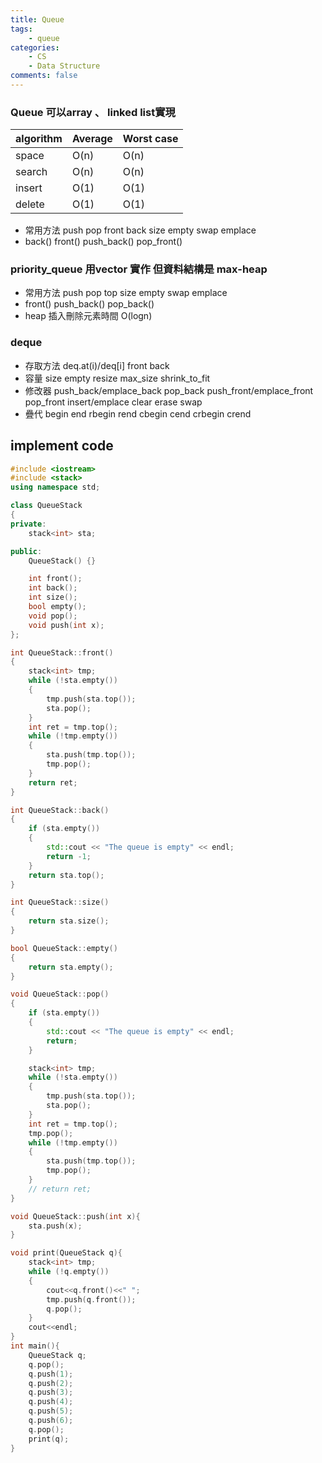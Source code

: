 ```yaml
---
title: Queue
tags:  
    - queue
categories: 
    - CS
    - Data Structure
comments: false
---
```



### Queue  可以array 、 linked list實現

| algorithm | Average | Worst case |
| --------- | ------- | ---------- |
| space     | O(n)    | O(n)       |
| search    | O(n)    | O(n)       |
| insert    | O(1)    | O(1)       |
| delete    | O(1)    | O(1)       |


* 常用方法 push pop front back size empty swap emplace
* back() front() push_back() pop_front()
### priority_queue 用vector 實作 但資料結構是 max-heap
* 常用方法 push pop top size empty swap emplace
* front() push_back() pop_back()
* heap 插入刪除元素時間 O(logn)

### deque
* 存取方法 deq.at(i)/deq[i] front back
* 容量 size empty resize max_size shrink_to_fit
* 修改器 push_back/emplace_back pop_back push_front/emplace_front pop_front insert/emplace clear erase swap 
* 疊代 begin end rbegin rend cbegin cend crbegin crend

## implement code
```c++
#include <iostream>
#include <stack>
using namespace std;

class QueueStack
{
private:
    stack<int> sta;

public:
    QueueStack() {}

    int front();
    int back();
    int size();
    bool empty();
    void pop();
    void push(int x);
};

int QueueStack::front()
{
    stack<int> tmp;
    while (!sta.empty())
    {
        tmp.push(sta.top());
        sta.pop();
    }
    int ret = tmp.top();
    while (!tmp.empty())
    {
        sta.push(tmp.top());
        tmp.pop();
    }
    return ret;
}

int QueueStack::back()
{
    if (sta.empty())
    {
        std::cout << "The queue is empty" << endl;
        return -1;
    }
    return sta.top();
}

int QueueStack::size()
{
    return sta.size();
}

bool QueueStack::empty()
{
    return sta.empty();
}

void QueueStack::pop()
{
    if (sta.empty())
    {
        std::cout << "The queue is empty" << endl;
        return;
    }

    stack<int> tmp;
    while (!sta.empty())
    {
        tmp.push(sta.top());
        sta.pop();
    }
    int ret = tmp.top();
    tmp.pop();
    while (!tmp.empty())
    {
        sta.push(tmp.top());
        tmp.pop();
    }
    // return ret;
}

void QueueStack::push(int x){
    sta.push(x);
}

void print(QueueStack q){
    stack<int> tmp;
    while (!q.empty())
    {
        cout<<q.front()<<" ";
        tmp.push(q.front());
        q.pop();
    }
    cout<<endl;
}
int main(){
    QueueStack q;
    q.pop();
    q.push(1);
    q.push(2);
    q.push(3);
    q.push(4);
    q.push(5);
    q.push(6);
    q.pop();
    print(q);
}

```

